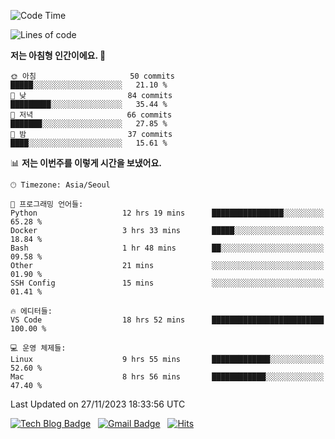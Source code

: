 <!-- ### Hi there 👋 -->

<!--
**dnchoi/dnchoi** is a ✨ _special_ ✨ repository because its `README.md` (this file) appears on your GitHub profile.

Here are some ideas to get you started:

- 🔭 I’m currently working on ...
- 🌱 I’m currently learning ...
- 👯 I’m looking to collaborate on ...
- 🤔 I’m looking for help with ...
- 💬 Ask me about ...
- 📫 How to reach me: ...
- 😄 Pronouns: ...
- ⚡ Fun fact: ...
-->

<!--START_SECTION:waka-->
![Code Time](http://img.shields.io/badge/Code%20Time-926%20hrs%2055%20mins-blue)

![Lines of code](https://img.shields.io/badge/%EC%A0%80%EB%8A%94%20%EC%97%AC%ED%83%9C%EA%B9%8C%EC%A7%80%20-346.2%20thousand%20%EC%A4%84%EC%9D%98%20%EC%BD%94%EB%93%9C%EB%A5%BC%20%EC%9E%91%EC%84%B1%ED%96%88%EC%96%B4%EC%9A%94.-blue)

**저는 아침형 인간이에요. 🐤** 

```text
🌞 아침                     50 commits          █████░░░░░░░░░░░░░░░░░░░░   21.10 % 
🌆 낮　                     84 commits          █████████░░░░░░░░░░░░░░░░   35.44 % 
🌃 저녁                     66 commits          ███████░░░░░░░░░░░░░░░░░░   27.85 % 
🌙 밤　                     37 commits          ████░░░░░░░░░░░░░░░░░░░░░   15.61 % 
```


📊 **저는 이번주를 이렇게 시간을 보냈어요.** 

```text
🕑︎ Timezone: Asia/Seoul

💬 프로그래밍 언어들: 
Python                   12 hrs 19 mins      ████████████████░░░░░░░░░   65.28 % 
Docker                   3 hrs 33 mins       █████░░░░░░░░░░░░░░░░░░░░   18.84 % 
Bash                     1 hr 48 mins        ██░░░░░░░░░░░░░░░░░░░░░░░   09.58 % 
Other                    21 mins             ░░░░░░░░░░░░░░░░░░░░░░░░░   01.90 % 
SSH Config               15 mins             ░░░░░░░░░░░░░░░░░░░░░░░░░   01.41 % 

🔥 에디터들: 
VS Code                  18 hrs 52 mins      █████████████████████████   100.00 % 

💻 운영 체제들: 
Linux                    9 hrs 55 mins       █████████████░░░░░░░░░░░░   52.60 % 
Mac                      8 hrs 56 mins       ████████████░░░░░░░░░░░░░   47.40 % 
```


 Last Updated on 27/11/2023 18:33:56 UTC
<!--END_SECTION:waka-->


[![Tech Blog Badge](http://img.shields.io/badge/-Tech%20blog-black?style=flat-square&logo=github&link=https://zzsza.github.io/)](https://dnchoi.github.io/)
&nbsp;
[![Gmail Badge](https://img.shields.io/badge/Gmail-d14836?style=flat-square&logo=Gmail&logoColor=white&link=mailto:snugyun01@gmail.com)](mailto:dongnyeokc@gmail.com)
&nbsp;
[![Hits](https://hits.seeyoufarm.com/api/count/incr/badge.svg?url=https%3A%2F%2Fgithub.com%2Fgjbae1212%2Fhit-counter&count_bg=%233D7CC8&title_bg=%23555555&icon=&icon_color=%23E7E7E7&title=hits&edge_flat=false)](https://hits.seeyoufarm.com)
<!-- 
![Anurag's github stats](https://github-readme-stats.vercel.app/api?username=dnchoi&show_icons=true&theme=tokyonight)
&nbsp;
![Top Langs](https://github-readme-stats.vercel.app/api/top-langs/?username=dnchoi&layout=compact&theme=tokyonight)
 -->
<div align='center'>
